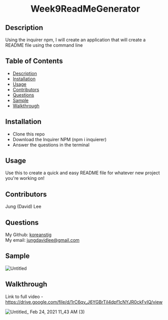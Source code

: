 <h1 align="center">Week9ReadMeGenerator</h1>

## Description
Using the inquirer npm, I will create an application that will create a README file using the command line

## Table of Contents
- [Description](#description)
- [Installation](#installation)
- [Usage](#usage)
- [Contributors](#contributors)
- [Questions](#questions)
- [Sample](#sample)
- [Walkthrough](#walkthrough)

## Installation
- Clone this repo
- Download the Inquirer NPM (npm i inquierer)
- Answer the questions in the terminal

## Usage
Use this to create a quick and easy README file for whatever new project you're working on!

## Contributors
Jung (David) Lee

## Questions
My Github: [koreanstig](https://github.com/koreanstig)<br />
My email: jungdavidlee@gmail.com<br />

## Sample
![Untitled](https://user-images.githubusercontent.com/69485203/109054075-4cc1bc80-7692-11eb-8b59-7888aa557f98.png)

## Walkthrough
Link to full video - https://drive.google.com/file/d/1rC6qy_J6YGBrTil4dpf1cNYJR0ckFvIQ/view

![Untitled_ Feb 24, 2021 11_43 AM (3)](https://user-images.githubusercontent.com/69485203/109057781-0b7fdb80-7697-11eb-9036-419436e1a342.gif)